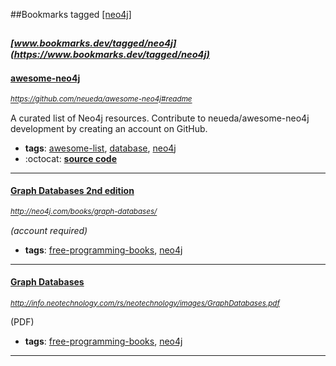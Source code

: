 ##Bookmarks tagged [[neo4j]](https://www.bookmarks.dev?q=[neo4j])

_<sup><sup>[www.bookmarks.dev/tagged/neo4j](https://www.bookmarks.dev/tagged/neo4j)</sup></sup>_
---
#### [awesome-neo4j](https://github.com/neueda/awesome-neo4j#readme)
_<sup>https://github.com/neueda/awesome-neo4j#readme</sup>_

A curated list of Neo4j resources. Contribute to neueda/awesome-neo4j development by creating an account on GitHub.
* **tags**: [awesome-list](../tagged/awesome-list.md), [database](../tagged/database.md), [neo4j](../tagged/neo4j.md)
* :octocat: **[source code](https://github.com/neueda/awesome-neo4j#readme)**
---
#### [Graph Databases 2nd edition](http://neo4j.com/books/graph-databases/)
_<sup>http://neo4j.com/books/graph-databases/</sup>_

*(account required)*
* **tags**: [free-programming-books](../tagged/free-programming-books.md), [neo4j](../tagged/neo4j.md)
---
#### [Graph Databases](http://info.neotechnology.com/rs/neotechnology/images/GraphDatabases.pdf)
_<sup>http://info.neotechnology.com/rs/neotechnology/images/GraphDatabases.pdf</sup>_

(PDF)
* **tags**: [free-programming-books](../tagged/free-programming-books.md), [neo4j](../tagged/neo4j.md)
---
